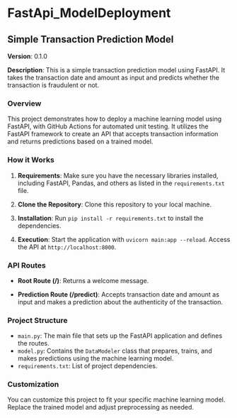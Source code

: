 # FastApi_ModelDeployment

## Simple Transaction Prediction Model

**Version**: 0.1.0

**Description**: This is a simple transaction prediction model using FastAPI. It takes the transaction date and amount as input and predicts whether the transaction is fraudulent or not.

### Overview

This project demonstrates how to deploy a machine learning model using FastAPI, with GitHub Actions for automated unit testing. It utilizes the FastAPI framework to create an API that accepts transaction information and returns predictions based on a trained model.

### How it Works

1. **Requirements**: Make sure you have the necessary libraries installed, including FastAPI, Pandas, and others as listed in the `requirements.txt` file.

2. **Clone the Repository**: Clone this repository to your local machine.

3. **Installation**: Run `pip install -r requirements.txt` to install the dependencies.

4. **Execution**: Start the application with `uvicorn main:app --reload`. Access the API at `http://localhost:8000`.

### API Routes

- **Root Route (/)**: Returns a welcome message.

- **Prediction Route (/predict)**: Accepts transaction date and amount as input and makes a prediction about the authenticity of the transaction.

### Project Structure

- `main.py`: The main file that sets up the FastAPI application and defines the routes.
- `model.py`: Contains the `DataModeler` class that prepares, trains, and makes predictions using the machine learning model.
- `requirements.txt`: List of project dependencies.

### Customization

You can customize this project to fit your specific machine learning model. Replace the trained model and adjust preprocessing as needed.
